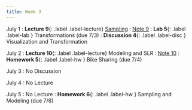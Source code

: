 ```yaml
---
title: Week 3
---
```


July 1
: **Lecture 9**{: .label .label-lecture} [Sampling](lecture/lec09)
    : [Note 9](https://ds100.org/course-notes/sampling/sampling.html)
: **Lab 5**{: .label .label-lab } Transformations (due 7/3)
: **Discussion 4**{: .label .label-disc } Visualization and Transformation

July 2
: **Lecture 10**{: .label .label-lecture} Modeling and SLR
    : [Note 10](https://ds100.org/course-notes/intro_to_modeling/intro_to_modeling.html)
: **Homework 5**{: .label .label-hw } Bike Sharing (due 7/4)

July 3
: No Discussion

July 4
: No Lecture

July 5
: No Lecture
: **Homework 6**{: .label .label-hw } Sampling and Modeling (due 7/8)